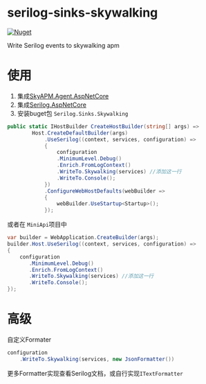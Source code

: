 # serilog-sinks-skywalking
[![Nuget](https://img.shields.io/nuget/v/Serilog.Sinks.Skywalking)](https://www.nuget.org/packages/Serilog.Sinks.Skywalking/)

Write Serilog events to skywalking apm

# 使用

1. 集成[SkyAPM.Agent.AspNetCore](https://github.com/SkyAPM/SkyAPM-dotnet)
2. 集成[Serilog.AspNetCore](https://github.com/serilog/serilog-aspnetcore)
3. 安装buget包 `Serilog.Sinks.Skywalking`
```c#
public static IHostBuilder CreateHostBuilder(string[] args) =>
        Host.CreateDefaultBuilder(args)
            .UseSerilog((context, services, configuration) =>
            {
                configuration
                .MinimumLevel.Debug()
                .Enrich.FromLogContext()
                .WriteTo.Skywalking(services) //添加这一行
                .WriteTo.Console();
            }) 
            .ConfigureWebHostDefaults(webBuilder =>
            {
                webBuilder.UseStartup<Startup>();
            });
```

或者在 `MiniApi`项目中

```c#
var builder = WebApplication.CreateBuilder(args);
builder.Host.UseSerilog((context, services, configuration) =>
{
    configuration
       .MinimumLevel.Debug()
       .Enrich.FromLogContext()
       .WriteTo.Skywalking(services) //添加这一行
       .WriteTo.Console();
});
```

# 高级
自定义Formater

```c#
configuration
    .WriteTo.Skywalking(services, new JsonFormatter())
```
更多Formatter实现查看Serilog文档，或自行实现`ITextFormatter`
